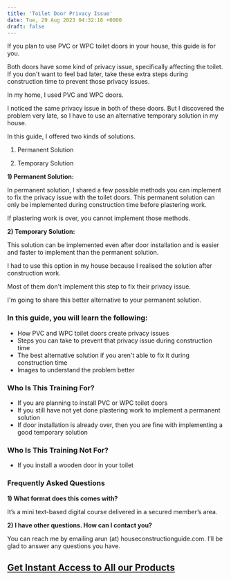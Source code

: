 ```yaml
---
title: 'Toilet Door Privacy Issue'
date: Tue, 29 Aug 2023 04:32:16 +0000
draft: false
---
```


If you plan to use PVC or WPC toilet doors in your house, this guide is for you.

Both doors have some kind of privacy issue, specifically affecting the toilet. If you don't want to feel bad later, take these extra steps during construction time to prevent those privacy issues.

In my home, I used PVC and WPC doors.

I noticed the same privacy issue in both of these doors. But I discovered the problem very late, so I have to use an alternative temporary solution in my house.

In this guide, I offered two kinds of solutions.

1) Permanent Solution

2) Temporary Solution

**1) Permanent Solution:**

In permanent solution, I shared a few possible methods you can implement to fix the privacy issue with the toilet doors. This permanent solution can only be implemented during construction time before plastering work.

If plastering work is over, you cannot implement those methods.

**2) Temporary Solution:**

This solution can be implemented even after door installation and is easier and faster to implement than the permanent solution.

I had to use this option in my house because I realised the solution after construction work.

Most of them don't implement this step to fix their privacy issue.

I'm going to share this better alternative to your permanent solution.

### In this guide, you will learn the following:

*   How PVC and WPC toilet doors create privacy issues
*   Steps you can take to prevent that privacy issue during construction time
*   The best alternative solution if you aren't able to fix it during construction time
*   Images to understand the problem better

### Who Is This Training For?

*   If you are planning to install PVC or WPC toilet doors
*   If you still have not yet done plastering work to implement a permanent solution
*   If door installation is already over, then you are fine with implementing a good temporary solution

### Who Is This Training Not For?

*   If you install a wooden door in your toilet

### Frequently Asked Questions

**1) What format does this comes with?**

It’s a mini text-based digital course delivered in a secured member’s area.

**2) I have other questions. How can I contact you?**

You can reach me by emailing arun (at) houseconstructionguide.com. I’ll be glad to answer any questions you have.


## [Get Instant Access to All our Products](https://houseconstructionguide.com/products/#all-access-pass)